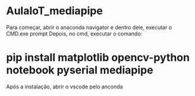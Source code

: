 # AulaIoT_mediapipe
Para começar, abrir o anaconda navigator e dentro dele, executar o CMD.exe prompt
Depois, no cmd, executar o comando:
# pip install matplotlib opencv-python notebook pyserial mediapipe
 Após a instalação, abrir o vscode pelo anconda
